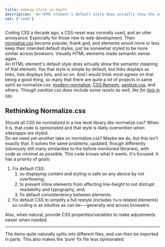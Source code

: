 ```yaml
---
title: makeup-style in-depth
description: "An HTML element's default style does actually show the semantic meaning of that element."
set: ["code"]
---
```


Coding CSS a decade ago, a CSS-reset was normally used, and an utter annoyance. Especially for those new to web development. Then [normalize.css][nc] became popular, thank god, and elements would more or less keep their intended default styles, just be somewhat styled to be more similar across browsers. Visually HTML elements made semantic sense again.

An HTML element's default style does actually show the semantic meaning of that element. Yes that style is simple by default, but links displays as links, lists displays lists, and so on. And I would think most agrees on that being a good thing, so many that there are quite a lot of projects in same spirit as normalize.css: [modern-normalize][mn], [CSS Remedy][cr], [sanitize.css][sc], and others.
*Though sanitize.css does include some resets as well, like for [lists in `nav`](https://github.com/csstools/sanitize.css/blob/092d0d85922bfa72d28e9e8d25d80a5437c8df44/sanitize.css#L93-L96).*

## Rethinking Normalize.css

Should all CSS be normalized in a low level library *like* normalize.css? When it is, that code is opinionated and that style is likely overwritten when sites/apps are styled.

Do we need yet-another take on normalize.css? Maybe we do, but this isn't exactly that. It solves the same problems, updated, though differently (obviously still many similarities to the before mentioned libraries), with code as minimal as possible. This code knows what it wants. It's focused. It has a priority of goals:

1. Fix default CSS:
	1. so displaying content and styling is safe on any device by not overflowing;
	2. to prevent inline elements from affecting line-height to not distrupt readability and typography, and;
	3. fix default consistentency between elements.
2. Fix default CSS to simplify a full restyle (includes `form` related elements) so coding is as intuitive as can be---generally and across browsers.
<!-- 3. Add basic CSS rules for better, basic typography and for easier typographic styling. -->

Also, when natural, provide CSS properties/variables to make adjustments easier when needed.

---

The items quite naturally splits into different files, and can then be imported in parts. This also makes the ‘pure’ fix file less opinionated.

[amcr]: https://piccalil.li/blog/a-modern-css-reset/
[cc]: https://cube.fyi/
[cr]: https://github.com/jensimmons/cssremedy
[mn]: https://github.com/sindresorhus/modern-normalize
[ms]: https://some.makeup/style
[nc]: https://github.com/necolas/normalize.css/
[op]: https://open-props.style/
[sc]: https://github.com/csstools/sanitize.css

<style lang="scss">
	p {
		margin-block-end: 0;
	}

	li > p,
	p + p {
		margin-block-start: 0;
	}

	p + p {
		text-indent: var(--space);
	}

	:is(ol,ul) :is(ol,ul) {
		margin: 0;
	}

	@media (min-width: 1200px) {
		ol {
			list-style: decimal;
		}

		:is(ol,ul) {
			padding: 0;
		}

		:is(ol,ul) :is(ol,ul) {
			padding-inline-start: var(--space);
		}
	}
</style>
